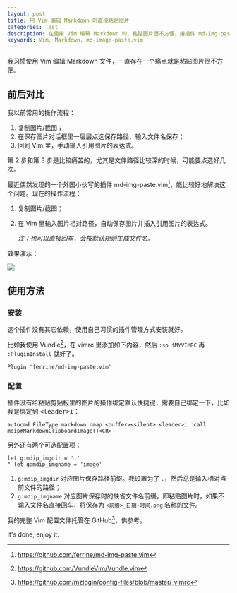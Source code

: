 ```yaml
---
layout: post
title: 用 Vim 编辑 Markdown 时直接粘贴图片
categories: Test
description: 在使用 Vim 编辑 Markdown 时，粘贴图片很不方便，用插件 md-img-paste.vim 解决这个痛点。
keywords: Vim, Markdown, md-image-paste.vim
---
```


我习惯使用 Vim 编辑 Markdown 文件，一直存在一个痛点就是粘贴图片很不方便。

## 前后对比

我以前常用的操作流程：

1. 复制图片/截图；
2. 在保存图片对话框里一层层点选保存路径，输入文件名保存；
3. 回到 Vim 里，手动输入引用图片的表达式。

第 2 步和第 3 步是比较痛苦的，尤其是文件路径比较深的时候，可能要点选好几次。

最近偶然发现的一个外国小伙写的插件 md-img-paste.vim[^1]，能比较好地解决这个问题。现在的操作流程：

1. 复制图片/截图；
2. 在 Vim 里输入图片相对路径，自动保存图片并插入引用图片的表达式。

    *注：也可以直接回车，会按默认规则生成文件名。*

效果演示：

![](https://cdn.jsdelivr.net/gh/mzlogin/blog-assets/md-img-paste-example.gif)

## 使用方法

### 安装

这个插件没有其它依赖，使用自己习惯的插件管理方式安装就好。

比如我使用 Vundle[^2]，在 vimrc 里添加如下内容，然后 `:so $MYVIMRC` 再 `:PluginInstall` 就好了。

```viml
Plugin 'ferrine/md-img-paste.vim'
```

### 配置

插件没有给粘贴剪贴板里的图片的操作绑定默认快捷键，需要自己绑定一下，比如我是绑定到 <kbd>\<leader\>i</kbd>：

```viml
autocmd FileType markdown nmap <buffer><silent> <leader>i :call mdip#MarkdownClipboardImage()<CR>
```

另外还有两个可选配置项：

```viml
let g:mdip_imgdir = '.'
" let g:mdip_imgname = 'image'
```

1. `g:mdip_imgdir` 对应图片保存路径前缀。我设置为了 `.`，然后总是输入相对当前文件的路径；
2. `g:mdip_imgname` 对应图片保存时的缺省文件名前缀，即粘贴图片时，如果不输入文件名直接回车，将保存为 `<前缀>_日期-时间.png` 名称的文件。

我的完整 Vim 配置文件托管在 GitHub[^3]，供参考。

It's done, enjoy it.

[^1]: <https://github.com/ferrine/md-img-paste.vim>
[^2]: <https://github.com/VundleVim/Vundle.vim>
[^3]: <https://github.com/mzlogin/config-files/blob/master/_vimrc>
